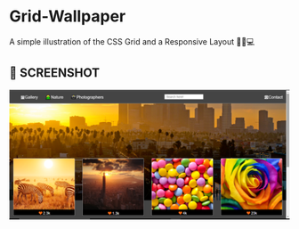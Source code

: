 # Grid-Wallpaper

A simple illustration of the CSS Grid and a Responsive Layout 📲🔛💻

## 📸 SCREENSHOT

<img src ="img/gridgala.png" >
